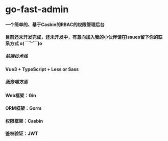 # go-fast-admin
#### 一个简单的、基于Casbin的RBAC的权限管理后台
#### 目前还未开发完成，还未开发中，有意向加入我的小伙伴请在Issues留下你的联系方式 o(*￣︶￣*)o
##### 前端技术栈
#### Vue3 + TypeScript + Less or Sass
##### 服务端方面
#### Web框架：Gin
#### ORM框架：Gorm
#### 权限框架：Casbin
#### 鉴权验证：JWT

